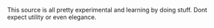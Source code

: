 This source is all pretty experimental and learning by doing stuff. 
Dont expect utility or even elegance.
